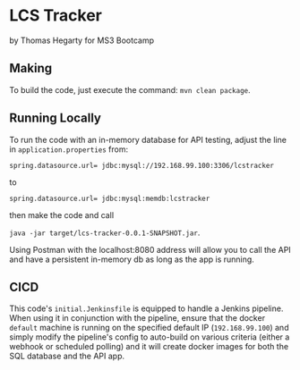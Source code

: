# LCS Tracker

by Thomas Hegarty
for MS3 Bootcamp

## Making

To build the code, just execute the command: `mvn clean package`.

## Running Locally

To run the code with an in-memory database for API testing, adjust the line in `application.properties` from:

`spring.datasource.url= jdbc:mysql://192.168.99.100:3306/lcstracker`

to

`spring.datasource.url= jdbc:mysql:memdb:lcstracker`

then make the code and call

`java -jar target/lcs-tracker-0.0.1-SNAPSHOT.jar`.

Using Postman with the localhost:8080 address will allow you to call the API and have a persistent in-memory db as long as the app is running.

## CICD

This code's `initial.Jenkinsfile` is equipped to handle a Jenkins pipeline. When using it in conjunction with the pipeline, ensure that the docker `default` machine is running on the specified default IP (`192.168.99.100`) and simply modify the pipeline's config to auto-build on various criteria (either a webhook or scheduled polling) and it will create docker images for both the SQL database and the API app.